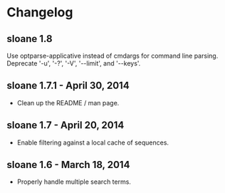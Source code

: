 # Changelog

## sloane 1.8

Use optparse-applicative instead of cmdargs for command line parsing.
Deprecate '-u', '-?', '-V', '--limit', and '--keys'.

## sloane 1.7.1 - April 30, 2014

* Clean up the README / man page.

## sloane 1.7 - April 20, 2014

* Enable filtering against a local cache of sequences.

## sloane 1.6 - March 18, 2014

* Properly handle multiple search terms.
